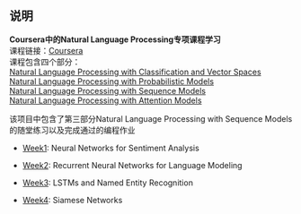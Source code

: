 ## <font face="楷体">说明</font>
**Coursera中的Natural Language Processing专项课程学习**    
课程链接：[Coursera](https://www.coursera.org/specializations/natural-language-processing)  
课程包含四个部分：  
[Natural Language Processing with Classification and Vector Spaces](https://www.coursera.org/learn/classification-vector-spaces-in-nlp)  
[Natural Language Processing with Probabilistic Models](https://www.coursera.org/learn/probabilistic-models-in-nlp)  
[Natural Language Processing with Sequence Models](https://www.coursera.org/learn/sequence-models-in-nlp)  
[Natural Language Processing with Attention Models](https://www.coursera.org/learn/attention-models-in-nlp)  

该项目中包含了第三部分Natural Language Processing with Sequence Models的随堂练习以及完成通过的编程作业
 
- [Week1](https://github.com/Huntersxsx/Coursera-NLP-Learning/tree/master/Sequence-Models/Week1): Neural Networks for Sentiment Analysis    

- [Week2](https://github.com/Huntersxsx/Coursera-NLP-Learning/tree/master/Sequence-Models/Week2): Recurrent Neural Networks for Language Modeling  

- [Week3](https://github.com/Huntersxsx/Coursera-NLP-Learning/tree/master/Sequence-Models/Week3): LSTMs and Named Entity Recognition  

- [Week4](https://github.com/Huntersxsx/Coursera-NLP-Learning/tree/master/Sequence-Models/Week4): Siamese Networks  
